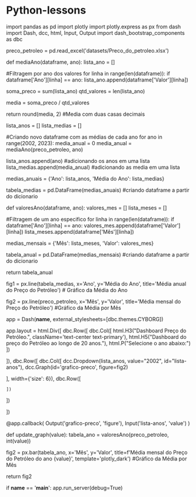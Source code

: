 # Python-lessons
import pandas as pd
import plotly
import plotly.express as px
from dash import Dash, dcc, html, Input, Output
import dash_bootstrap_components as dbc


preco_petroleo = pd.read_excel('datasets/Preco_do_petroleo.xlsx')

def mediaAno(dataframe, ano):
  lista_ano = []

  #Filtragem por ano dos valores 
  for linha in range(len(dataframe)):
    if dataframe['Ano'][linha] == ano:
      lista_ano.append(dataframe['Valor'][linha])

  soma_preco = sum(lista_ano)
  qtd_valores = len(lista_ano)
  
  media = soma_preco / qtd_valores
  

  return round(media, 2)   #Media com duas casas decimais           

lista_anos = []
lista_medias = []


#Criando novo dataframe com as médias de cada ano
for ano in range(2002, 2023):
  media_anual = 0
  media_anual = mediaAno(preco_petroleo, ano)

  lista_anos.append(ano) #adicionando os anos em uma lista
  lista_medias.append(media_anual) #adicionando as media em uma lista

medias_anuais = {'Ano': lista_anos,
                 'Média do Ano': lista_medias}

tabela_medias = pd.DataFrame(medias_anuais) #criando dataframe a partir do dicionario

def valoresAno(dataframe, ano):
  valores_mes = []
  lista_meses = []

  #Filtragem de um ano especifico 
  for linha in range(len(dataframe)):
    if dataframe['Ano'][linha] == ano:
      valores_mes.append(dataframe['Valor'][linha])
      lista_meses.append(dataframe['Mês'][linha])
  
  medias_mensais = {'Mês': lista_meses,
                 'Valor': valores_mes}

  tabela_anual = pd.DataFrame(medias_mensais) #criando dataframe a partir do dicionario

  return tabela_anual

fig1 = px.line(tabela_medias, x='Ano', y='Média do Ano', title='Média anual do Preço do Petróleo')   # Gráfico da Média do Ano


fig2 = px.line(preco_petroleo, x='Mês', y='Valor', title='Média mensal do Preço do Petróleo')   #Gráfico da Média por Mês


app = Dash(__name__, external_stylesheets=[dbc.themes.CYBORG])

app.layout = html.Div([
  dbc.Row([
    dbc.Col([
    html.H3("Dashboard Preço do Petróleo.", className='text-center text-primary'),
    html.H5("Dashboard do preço do Petróleo ao longo de 20 anos."),
    html.P("Selecione o ano abaixo:")
    ])
    
  ]),
  dbc.Row([
    dbc.Col([
      dcc.Dropdown(lista_anos, value="2002", id="lista-anos"),
      dcc.Graph(id='grafico-preco',
      figure=fig2)
    

  ], width={'size': 6}),
  dbc.Row([
    
    ])
  ])
    
])


@app.callback(
    Output('grafico-preco', 'figure'),
    Input('lista-anos', 'value')
)


def update_graph(value):
  tabela_ano = valoresAno(preco_petroleo, int(value))

  fig2 = px.bar(tabela_ano, x='Mês', y='Valor', title=f'Média mensal do Preço do Petróleo do ano {value}', template='plotly_dark')   #Gráfico da Média por Mês

  return fig2


if __name__ == '__main__':
    app.run_server(debug=True)
